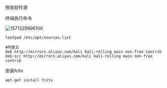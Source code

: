 修改软件源 

终端执行命令

![1571329996106](C:\Users\85896\AppData\Roaming\Typora\typora-user-images\1571329996106.png)

```
leafpad /etc/apt/sources.list
```

```
#阿里云
deb http://mirrors.aliyun.com/kali kali-rolling main non-free contrib
deb-src http://mirrors.aliyun.com/kali kali-rolling main non-free contrib
```

安装fcitx

```
apt-get install fcitx
```

